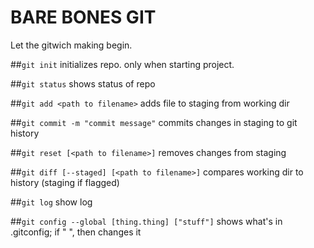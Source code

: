 # BARE BONES GIT

Let the gitwich making begin.

##`git init`
initializes repo. only when starting project.

##`git status`
shows status of repo

##`git add <path to filename>`
adds file to staging from working dir

##`git commit -m "commit message"`
commits changes in staging to git history

##`git reset [<path to filename>]`
removes changes from staging

##`git diff [--staged] [<path to filename>]`
compares working dir to history (staging if flagged)

##`git log`
show log

##`git config --global [thing.thing] ["stuff"]`
shows what's in .gitconfig; if " ", then changes it

